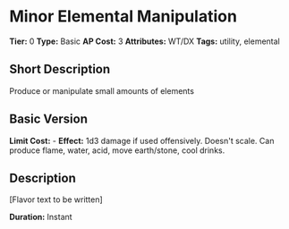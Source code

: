 # Minor Elemental Manipulation

**Tier:** 0
**Type:** Basic
**AP Cost:** 3
**Attributes:** WT/DX
**Tags:** utility, elemental

## Short Description
Produce or manipulate small amounts of elements

## Basic Version
**Limit Cost:** -
**Effect:** 1d3 damage if used offensively. Doesn't scale. Can produce flame, water, acid, move earth/stone, cool drinks.

## Description
[Flavor text to be written]

**Duration:** Instant